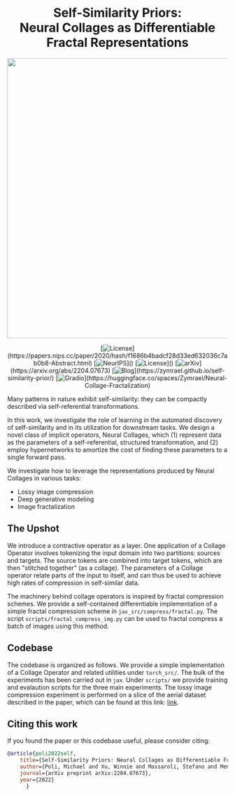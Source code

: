 
<h1 align='center'>Self-Similarity Priors: <br> Neural Collages as Differentiable  Fractal Representations
</h1>
<p align="center">
<img src="https://github.com/DiffEqML/diffeqml-media/blob/main/animations/collage_intro.gif", width="640" >
</p>
<div align="center">

[![License](https://img.shields.io/badge/License-MIT-black.svg?)](https://papers.nips.cc/paper/2020/hash/f1686b4badcf28d33ed632036c7ab0b8-Abstract.html)
[![NeurIPS](https://img.shields.io/badge/NeurIPS-2022-red.svg?)]()
[![License](https://img.shields.io/badge/License-MIT-black.svg?)]()
[![arXiv](https://img.shields.io/badge/arXiv-2204.07673-purple.svg?)](https://arxiv.org/abs/2204.07673)
[![Blog](https://img.shields.io/badge/Blog-blue.svg?)](https://zymrael.github.io/self-similarity-prior/)
[![Gradio](https://img.shields.io/badge/Gradio-Demo-orange.svg?)](https://huggingface.co/spaces/Zymrael/Neural-Collage-Fractalization)

</div>


Many patterns in nature exhibit self-similarity: they can be compactly described via self-referential transformations. 

In this work, we investigate the role of learning in the automated discovery of self-similarity and in its utilization for downstream tasks. We design a novel class of implicit operators, Neural Collages, which (1) represent data as the parameters of a self-referential, structured transformation, and (2) employ hypernetworks to amortize the cost of finding these parameters to a single forward pass. 

We investigate how to leverage the representations produced by Neural Collages in various tasks:

* Lossy image compression
* Deep generative modeling
* Image fractalization

## The Upshot

We introduce a contractive operator as a layer. One application of a Collage Operator involves
tokenizing the input domain into two partitions: sources and targets. The source tokens are combined into target tokens, which are then "stitched together" (as a collage). The parameters of a Collage operator relate parts of the input to itself, and can thus be used to achieve high rates of compression in self-similar data. 

The machinery behind collage operators is inspired by fractal compression schemes. We provide a self-contained differentiable implementation of a simple fractal compression scheme in `jax_src/compress/fractal.py`. The script
`scripts/fractal_compress_img.py` can be used to fractal compress a batch of images using this method. 

## Codebase

The codebase is organized as follows. We provide a simple implementation of a Collage Operator and related utilities under `torch_src/`. The bulk of the experiments has been carried out in `jax`. Under `scripts/` we provide training and evalaution scripts for the three main experiments. The lossy image compression experiment is performed on a slice of the aerial dataset described in the paper, which can be found at this link:
[link](https://captain-whu.github.io/DOTA/).

## Citing this work

If you found the paper or this codebase useful, please consider citing:

```bibtex
@article{poli2022self,
    title={Self-Similarity Priors: Neural Collages as Differentiable Fractal Representations},
    author={Poli, Michael and Xu, Winnie and Massaroli, Stefano and Meng, Chenlin and Kim, Kuno and Ermon, Stefano}, 
    journal={arXiv preprint arXiv:2204.07673}, 
    year={2022}
      }
```
